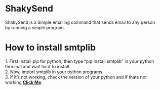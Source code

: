 # ShakySend
<p>
  ShakySend is a Simple emailing command that sends email to any person by running a simple program.
  </p>
  
# How to install smtplib
<p>
  1. First install pip for python, then type “pip install smtplib” in your python terminal and wait for it to install.<br>2. Now, import smtplib in your python programs.<br>
  3. If it’s not working, check the version of your python and if thats not working <a href="https://pypi.org/project/secure-smtplib/" target="_blank"><b>Click Me</b></a>.
  </p>

